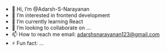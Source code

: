 - 👋 Hi, I’m @Adarsh-S-Narayanan
- 👀 I’m interested in frontend development
- 🌱 I’m currently learning React
- 💞️ I’m looking to collaborate on ...
- 📫 How to reach me email: adarshsnarayanan123@gmail.com
- ⚡ Fun fact: ...

<!---
Adarsh-S-Narayanan/Adarsh-S-Narayanan is a ✨ special ✨ repository because its `README.md` (this file) appears on your GitHub profile.
You can click the Preview link to take a look at your changes.
--->
